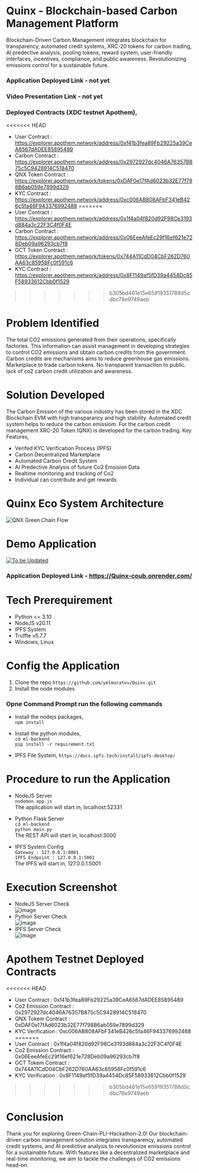 # Quinx -  Blockchain-based Carbon Management Platform 
Blockchain-Driven Carbon Management integrates blockchain for transparency, automated credit systems, XRC-20 tokens for carbon trading, AI predective analysis, pooling tokens, reward system, user-friendly interfaces, incentives, compliance, and public awareness. Revolutionizing emissions control for a sustainable future.

### Application Deployed Link - not yet
### Video Presentation Link - not yet

### Deployed Contracts (XDC testnet Apothem),
<<<<<<< HEAD
- User Contract : https://explorer.apothem.network/address/0xf41b3fea89Fb29225a39CeA6567dADEE85895489
- Carbon Contract : https://explorer.apothem.network/address/0x2972927dc4046A76357B875c5C9428914C518470
- QNX Token Contract : https://explorer.apothem.network/tokens/0xDAF0e17fAd6023b32E77f798B6ab059e7899d329
- KYC Contract : https://explorer.apothem.network/address/0xc006AB808AFbF341eB426c5fa46F943376992488
=======
- User Contract : https://explorer.apothem.network/address/0x1f4a04f820d92F98Ce3193d884a3c22F3C4f0F4E
- Carbon Contract : https://explorer.apothem.network/address/0x06EeeAfeEc29f16ef621e728Deb09a96293cb7f8
- GCT Token Contract : https://explorer.apothem.network/tokens/0x744A11CdD04CbF262D760AA63c85958Fc0f591c6
- KYC Contract : https://explorer.apothem.network/address/0x8F1149af5fD39a4454Dc85F58933612Cbb0f1529
>>>>>>> b305bd461e15e65919351788d5cdbc78e9749aeb
  
# Problem Identified
The total CO2 emissions generated from their operations, specifically factories. This information can assist management in developing strategies to control CO2 emissions and obtain carbon credits from the government. Carbon credits are mechanisms aims to reduce greenhouse gas emissions. Marketplace to trade carbon tokens. No transparent transaction to public. lack of co2 carbon credit utilization and awareness.

# Solution Developed
The Carbon Emssion of the various industry has been stored in the XDC Blockchain EVM with high transparancy and high stability. Automated credit system helps to reduce the carbon emissiom. For the carbon credit management XRC-20 Token (QNX) is developed for the carbon trading. Key Features,
- Verifed KYC Verification Process (IPFS)
- Carbon Decentralized Marketplace
- Automated Carbon Credit System
- AI Predective Analysis of future Co2 Emsision Data
- Realtime monitoring and tracking of Co2
- Individual can contribute and get rewards

# Quinx Eco System Architecture
![QNX Green Chain Flow](https://github.com/tech-creed/Green-Chain-PLI-Hackathon-2.0/assets/65155327/439e9b49-7ac5-4259-aca0-0668878f08b3)

# Demo Application
[![To be Updated](Image)](https://github.com/tech-creed/Green-Chain-PLI-Hackathon-2.0/assets/65155327/cbe6ab28-f651-4437-bd30-98dd56b29b01)
### Application Deployed Link - https://Quinx-coub.onrender.com/

# Tech Prerequirement
- Python <= 3.10
- NodeJS v20.11
- IPFS System
- Truffle v5.7.7
- Windows, Linux

# Config the Application
1. Clone the repo `https://github.com/yelmuratov/Quinx.git`
2. Install the node modules
### Opne Command Prompt run the following commands
- Install the nodejs packages,<br>
`npm install`

- Install the python modules,<br>
`cd ml-backend` <br>
`pip install -r requirement.txt`

- IPFS File System,
  `https://docs.ipfs.tech/install/ipfs-desktop/`

# Procedure to run the Application
- NodeJS Server <br>
`nodemon app.js`<br>
The application will start in, localhost:52331

- Python Flask Server <br>
`cd ml-backend` <br>
`python main.py`<br>
The REST API will start in, localhost:3000

- IPFS System Config <br>
`Gateway : 127.0.0.1:8081` <br>
`IPFS Endpoint : 127.0.0.1:5001`<br>
The IPFS will start in, 127.0.0.1:5001

# Execution Screenshot
- NodeJS Server Check <br>
  ![image](https://github.com/tech-creed/Green-Chain-PLI-Hackathon-2.0/assets/65155327/c57f7279-92e5-4f80-a141-bebea44a04a3)
- Python Server Check <br>
  ![image](https://github.com/tech-creed/Green-Chain-PLI-Hackathon-2.0/assets/65155327/8fdb179c-78bb-45e7-b579-a8c86e236f54)
- IPFS Server Check <br>
  ![image](https://github.com/tech-creed/Green-Chain-PLI-Hackathon-2.0/assets/65155327/fac9ab65-d546-4928-918d-fe33ca6f8ede)

# Apothem Testnet Deployed Contracts
<<<<<<< HEAD
 - User Contract : 0xf41b3fea89Fb29225a39CeA6567dADEE85895489
 - Co2 Emission Contract : 0x2972927dc4046A76357B875c5C9428914C518470
 - QNX Tokem Contract : 0xDAF0e17fAd6023b32E77f798B6ab059e7899d329
 - KYC Verification : 0xc006AB808AFbF341eB426c5fa46F943376992488
=======
 - User Contract : 0x1f4a04f820d92F98Ce3193d884a3c22F3C4f0F4E
 - Co2 Emission Contract : 0x06EeeAfeEc29f16ef621e728Deb09a96293cb7f8
 - GCT Tokem Contract : 0x744A11CdD04CbF262D760AA63c85958Fc0f591c6
 - KYC Verification : 0x8F1149af5fD39a4454Dc85F58933612Cbb0f1529
>>>>>>> b305bd461e15e65919351788d5cdbc78e9749aeb

# Conclusion
Thank you for exploring Green-Chain-PLI-Hackathon-2.0! Our blockchain-driven carbon management solution integrates transparency, automated credit systems, and AI predictive analysis to revolutionize emissions control for a sustainable future. With features like a decentralized marketplace and real-time monitoring, we aim to tackle the challenges of CO2 emissions head-on.
